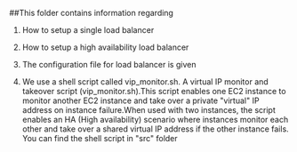 ##This folder contains information regarding 

1. How to setup a single load balancer

2. How to setup a high availability load balancer

3. The configuration file for load balancer is given

4. We use a shell script called vip_monitor.sh. A virtual IP monitor and takeover script (vip_monitor.sh).This script enables one EC2 instance to monitor another EC2 instance and take over a private "virtual" IP address on instance failure.When used with two
instances, the script enables an HA (High availability) scenario where instances monitor each other and take over a shared virtual IP address if the other instance fails. You can find the shell script in "src" folder
